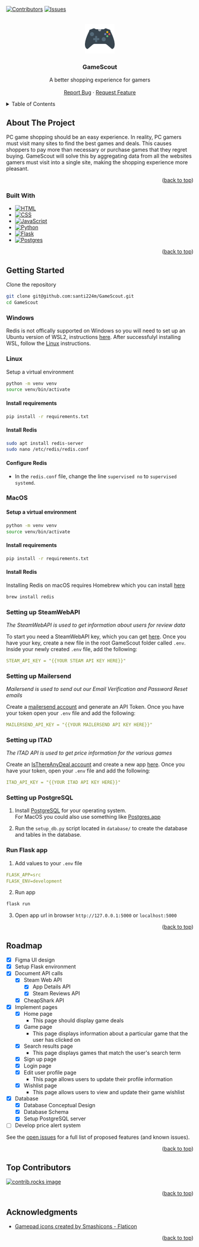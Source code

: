 
<a id="readme-top"></a>

[![Contributors][contributors-shield]][contributors-url]
[![Issues][issues-shield]][issues-url]

<!-- PROJECT LOGO -->
<br />
<div align="center">
  <a href="https://github.com/santi224m/GameScout">
    <img src="img/game-controller.png" alt="Logo" width="80" height="80">
  </a>

  <h3 align="center">GameScout</h3>

  <p align="center">
    A better shopping experience for gamers
    <br />
    <br />
    <!-- <a href="https://github.com/santi224m/GameScout">View Demo</a>
    · -->
    <a href="https://github.com/santi224m/GameScout/issues/new?labels=bug&template=bug-report---.md">Report Bug</a>
    ·
    <a href="https://github.com/santi224m/GameScout/issues/new?labels=enhancement&template=feature-request---.md">Request Feature</a>
  </p>
</div>

<!-- TABLE OF CONTENTS -->
<details>
  <summary>Table of Contents</summary>
  <ol>
    <li>
      <a href="#about-the-project">About The Project</a>
      <ul>
        <li><a href="#built-with">Built With</a></li>
      </ul>
    </li>
    <li>
      <a href="#getting-started">Getting Started</a>
      <ul>
        <li><a href="#windows">Windows</a></li>
        <li><a href="#linux">Linux</a></li>
        <li><a href="#macos">MacOS</a></li>
        <li><a href="#setting-up-steamwebapi">Setting up SteamWebAPI</a></li>
        <li><a href="#setting-up-mailersend">Setting up Mailersend</a></li>
        <li><a href="#setting-up-itad">Setting up ITAD</a></li>
        <li><a href="#setting-up-postgresql">Setting up PostgreSQL</a></li>
        <li><a href="#run-flask-app">Run Flask App</a></li>
      </ul>
    </li>
    <li><a href="#roadmap">Roadmap</a></li>
    <li><a href="#top-contributors">Top Contributors</a></li>
    <li><a href="#acknowledgments">Acknowledgments</a></li>
  </ol>
</details>

<!-- ABOUT THE PROJECT -->
## About The Project

<!-- [![Product Name Screen Shot][product-screenshot]](https://example.com) -->

PC game shopping should be an easy experience. In reality, PC gamers must visit many sites to find the best games and deals. This causes shoppers to pay more than necessary or purchase games that they regret buying.
GameScout will solve this by aggregating data from all the websites gamers must visit into a single site, making the shopping experience more pleasant.

<p align="right">(<a href="#readme-top">back to top</a>)</p>

### Built With

* [![HTML][HTML]][HTML-url]
* [![CSS][CSS]][CSS-url]
* [![JavaScript][JavaScript]][JavaScript-url]
* [![Python][Python]][Python-url]
* [![Flask][Flask]][Flask-url]
* [![Postgres][Postgres]][Postgres-url]

<p align="right">(<a href="#readme-top">back to top</a>)</p>

<!-- GETTING STARTED -->
## Getting Started

Clone the repository

```bash
git clone git@github.com:santi224m/GameScout.git
cd GameScout
```

### Windows

Redis is not offically supported on Windows so you will need to set up an Ubuntu version of WSL2, instructions [here](https://learn.microsoft.com/en-us/windows/wsl/install). After successfulyl installing WSL, follow the [Linux](#linux) instructions.

### Linux

Setup a virtual environment

```bash
python -m venv venv
source venv/bin/activate
```

#### Install requirements

```bash
pip install -r requirements.txt
```

#### Install Redis

```bash
sudo apt install redis-server
sudo nano /etc/redis/redis.conf
```
#### Configure Redis

* In the ```redis.conf``` file, change the line ```supervised no``` to ```supervised systemd```.

### MacOS

#### Setup a virtual environment

```bash
python -m venv venv
source venv/bin/activate
```

#### Install requirements

```bash
pip install -r requirements.txt
```

#### Install Redis
Installing Redis on macOS requires Homebrew which you can install [here](https://brew.sh/)

```bash
brew install redis
```

### Setting up SteamWebAPI
*The SteamWebAPI is used to get information about users for review data*

To start you need a SteamWebAPI key, which you can get [here](https://steamcommunity.com/dev/apikey). Once you have your key, create a new file in the root GameScout folder called `.env`. Inside your newly created `.env` file, add the following:

```yaml
STEAM_API_KEY = "{{YOUR STEAM API KEY HERE}}"
```

### Setting up Mailersend
*Mailersend is used to send out our Email Verification and Password Reset emails*

Create a [mailersend account](https://www.mailersend.com/) and generate an API Token.
Once you have your token open your `.env` file and add the following:

```yaml
MAILERSEND_API_KEY = "{{YOUR MAILERSEND API KEY HERE}}"
```

### Setting up ITAD
*The ITAD API is used to get price information for the various games*

Create an [IsThereAnyDeal account](https://isthereanydeal.com/) and create a new app [here](https://isthereanydeal.com/apps/my/). Once you have your token, open your  `.env` file and add the following:

```yaml
ITAD_API_KEY = "{{YOUR ITAD API KEY HERE}}"
```

### Setting up PostgreSQL

1. Install [PostgreSQL](https://www.postgresql.org/download/) for your operating system. \
For MacOS you could also use something like [Postgres.app](https://postgresapp.com/)

1. Run the ```setup_db.py``` script located in ```database/``` to create the database and tables in the database.

### Run Flask app

1. Add values to your `.env` file

```yaml
FLASK_APP=src
FLASK_ENV=development
```

2. Run app

```bash
flask run
```

3. Open app url in browser `http://127.0.0.1:5000` or `localhost:5000`

<p align="right">(<a href="#readme-top">back to top</a>)</p>

<!-- ROADMAP -->
## Roadmap

- [x] Figma UI design
- [x] Setup Flask environment
- [x] Document API calls
  - [x] Steam Web API
    - [x] App Details API
    - [x] Steam Reviews API
  - [x] CheapShark API
- [x] Implement pages
  - [x] Home page
    * This page should display game deals
  - [x] Game page
    * This page displays information about a particular game that the user has clicked on
  - [x] Search results page
    * This page displays games that match the user's search term
  - [x] Sign up page
  - [x] Login page
  - [x] Edit user profile page
    * This page allows users to update their profile information
  - [x] Wishlist page
    * This page allows users to view and update their game wishlist
- [x] Database
  - [x] Database Conceptual Design
  - [x] Database Schema
  - [x] Setup PostgreSQL server
- [ ] Develop price alert system

See the [open issues](https://github.com/santi224m/GameScout/issues) for a full list of proposed features (and known issues).

<p align="right">(<a href="#readme-top">back to top</a>)</p>

## Top Contributors

<a href="https://github.com/santi224m/GameScout/graphs/contributors">
  <img src="https://contrib.rocks/image?repo=santi224m/GameScout" alt="contrib.rocks image" />
</a>

<p align="right">(<a href="#readme-top">back to top</a>)</p>

<!-- ACKNOWLEDGMENTS -->
## Acknowledgments

* [Gamepad icons created by Smashicons - Flaticon](https://www.flaticon.com/free-icons/gamepad)

<p align="right">(<a href="#readme-top">back to top</a>)</p>

<!-- MARKDOWN LINKS & IMAGES -->
[contributors-shield]: https://img.shields.io/github/contributors/santi224m/GameScout.svg?style=for-the-badge
[contributors-url]: https://github.com/santi224m/GameScout/graphs/contributors
[issues-shield]: https://img.shields.io/github/issues/santi224m/GameScout.svg?style=for-the-badge
[issues-url]: https://github.com/santi224m/GameScout/issues
[license-shield]: https://img.shields.io/github/license/othneildrew/Best-README-Template.svg?style=for-the-badge

[JavaScript]: https://img.shields.io/badge/javascript-000000?style=for-the-badge&logo=javascript
[JavaScript-url]: https://developer.mozilla.org/en-US/docs/Web/JavaScript
[HTML]: https://img.shields.io/badge/html5-000000?style=for-the-badge&logo=html5
[HTML-url]: https://developer.mozilla.org/en-US/docs/Web/HTML
[CSS]: https://img.shields.io/badge/css-000000?style=for-the-badge&logo=css3
[CSS-url]: https://developer.mozilla.org/en-US/docs/Web/CSS
[Python]: https://img.shields.io/badge/python-000000?style=for-the-badge&logo=python
[Python-url]: https://www.python.org/
[Flask]: https://img.shields.io/badge/flask-000000?style=for-the-badge&logo=flask
[Flask-url]: https://flask.palletsprojects.com/en/3.0.x/
[Postgres]: https://img.shields.io/badge/postgresql-000000?style=for-the-badge&logo=postgresql
[Postgres-url]: https://www.postgresql.org/
